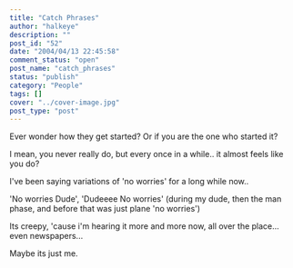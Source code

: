 ```yaml
---
title: "Catch Phrases"
author: "halkeye"
description: ""
post_id: "52"
date: "2004/04/13 22:45:58"
comment_status: "open"
post_name: "catch_phrases"
status: "publish"
category: "People"
tags: []
cover: "../cover-image.jpg"
post_type: "post"
---
```


Ever wonder how they get started? Or if you are the one who started it?  

I mean, you never really do, but every once in a while.. it almost feels like you do?

  

I've been saying variations of 'no worries' for a long while now..  

'No worries Dude', 'Dudeeee No worries' (during my dude, then the man phase, and before that was just plane 'no worries')

Its creepy, 'cause i'm hearing it more and more now, all over the place... even newspapers...

  

Maybe its just me.